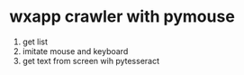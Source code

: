 # wxapp crawler with pymouse
1. get list
2. imitate mouse and keyboard
3. get text from screen wih pytesseract
